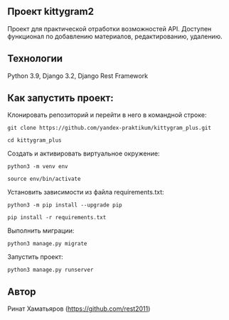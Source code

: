 ## Проект kittygram2

Проект для практической отработки возможностей API. Доступен функционал по добавлению материалов, редактированию, удалению.

## Технологии

Python 3.9, Django 3.2, Django Rest Framework

## Как запустить проект:

Клонировать репозиторий и перейти в него в командной строке:

```
git clone https://github.com/yandex-praktikum/kittygram_plus.git
```

```
cd kittygram_plus
```

Cоздать и активировать виртуальное окружение:

```
python3 -m venv env
```

```
source env/bin/activate
```

Установить зависимости из файла requirements.txt:

```
python3 -m pip install --upgrade pip
```

```
pip install -r requirements.txt
```

Выполнить миграции:

```
python3 manage.py migrate
```

Запустить проект:

```
python3 manage.py runserver
```

## Автор 
Ринат Хаматьяров (https://github.com/rest2011)
